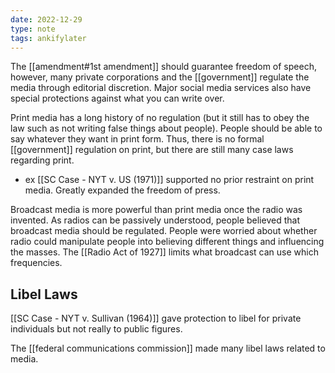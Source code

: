 ```yaml
---
date: 2022-12-29
type: note
tags: ankifylater
---
```


The [[amendment#1st amendment]] should guarantee freedom of speech, however, many private corporations and the [[government]] regulate the media through editorial discretion. Major social media services also have special protections against what you can write over.

Print media has a long history of no regulation (but it still has to obey the law such as not writing false things about people). People should be able to say whatever they want in print form. Thus, there is no formal [[government]] regulation on print, but there are still many case laws regarding print.
- ex [[SC Case - NYT v. US (1971)]] supported no prior restraint on print media. Greatly expanded the freedom of press.

Broadcast media is more powerful than print media once the radio was invented. As radios can be passively understood, people believed that broadcast media should be regulated. People were worried about whether radio could manipulate people into believing different things and influencing the masses. The [[Radio Act of 1927]] limits what broadcast can use which frequencies.

## Libel Laws
[[SC Case - NYT v. Sullivan (1964)]] gave protection to libel for private individuals but not really to public figures.

The [[federal communications commission]] made many libel laws related to media.
